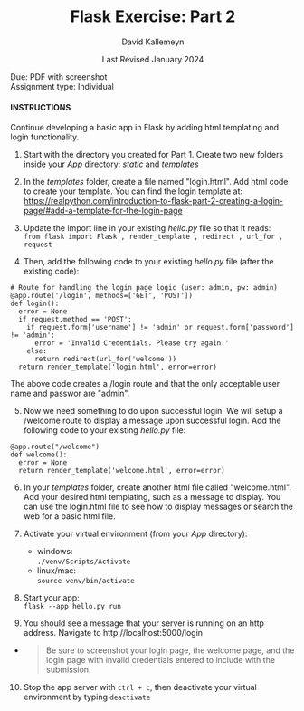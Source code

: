 <h1 style="text-align: center;">Flask Exercise: Part 2</h1>

<p style="text-align: center;">David Kallemeyn</p>
<p style="text-align: center;">Last Revised January 2024</p>

Due: PDF with screenshot \
Assignment type: Individual

#### INSTRUCTIONS
Continue developing a basic app in Flask by adding html templating and login functionality.

1) Start with the directory you created for Part 1. Create two new folders inside your _App_ directory: _static_ and _templates_
2) In the _templates_ folder, create a file named "login.html". Add html code to create your template. You can find the login template at: https://realpython.com/introduction-to-flask-part-2-creating-a-login-page/#add-a-template-for-the-login-page

3) Update the import line in your existing _hello.py_ file so that it reads: \
`from flask import Flask , render_template , redirect , url_for , request`

4) Then, add the following code to your existing _hello.py_ file (after the existing code):
```
# Route for handling the login page logic (user: admin, pw: admin)
@app.route('/login', methods=['GET', 'POST'])
def login():
  error = None
  if request.method == 'POST':
    if request.form['username'] != 'admin' or request.form['password'] != 'admin':
      error = 'Invalid Credentials. Please try again.'
    else:
      return redirect(url_for('welcome'))
  return render_template('login.html', error=error)
```
The above code creates a /login route and that the only acceptable user name and passwor are "admin".

5) Now we need something to do upon successful login. We will setup a /welcome route to display a message upon successful login. Add the following code to your existing _hello.py_ file:
```
@app.route("/welcome")
def welcome():
  error = None
  return render_template('welcome.html', error=error)
```
6) In your _templates_ folder, create another html file called "welcome.html". Add your desired html templating, such as a message to display. You can use the login.html file to see how to display messages or search the web for a basic html file.
7) Activate your virtual environment (from your _App_ directory): 
    - windows: \
    `./venv/Scripts/Activate`
    - linux/mac: \
    `source venv/bin/activate`

8) Start your app: \
`flask --app hello.py run`

9) You should see a message that your server is running on an http address. Navigate to http://localhost:5000/login

- > Be sure to screenshot your login page, the welcome page, and the login page with invalid credentials entered to include with the submission.

10) Stop the app server with `ctrl + c`, then deactivate your virtual environment by typing `deactivate`

